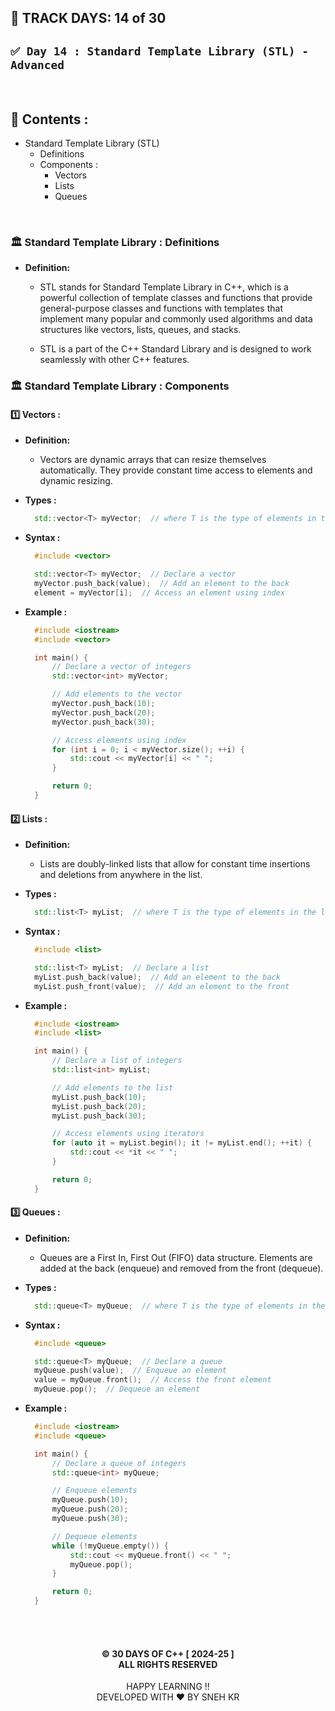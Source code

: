 ## 📅 TRACK DAYS: 14 of 30

## `✅ Day 14 : Standard Template Library (STL) - Advanced`

</br>

## 📑 Contents :

- Standard Template Library (STL)
  - Definitions
  - Components :
    - Vectors
    - Lists
    - Queues

</br>

### 🏛️ Standard Template Library : Definitions

- **Definition:**

  - STL stands for Standard Template Library in C++, which is a powerful collection of template classes and functions that provide general-purpose classes and functions with templates that implement many popular and commonly used algorithms and data structures like vectors, lists, queues, and stacks.

  - STL is a part of the C++ Standard Library and is designed to work seamlessly with other C++ features.

### 🏛️ Standard Template Library : Components

#### 1️⃣ Vectors :

- **Definition:**

  - Vectors are dynamic arrays that can resize themselves automatically. They provide constant time access to elements and dynamic resizing.

- **Types :**

  ```cpp
    std::vector<T> myVector;  // where T is the type of elements in the vector

  ```

- **Syntax :**

  ```cpp
    #include <vector>

    std::vector<T> myVector;  // Declare a vector
    myVector.push_back(value);  // Add an element to the back
    element = myVector[i];  // Access an element using index

  ```

- **Example :**

  ```cpp
    #include <iostream>
    #include <vector>

    int main() {
        // Declare a vector of integers
        std::vector<int> myVector;

        // Add elements to the vector
        myVector.push_back(10);
        myVector.push_back(20);
        myVector.push_back(30);

        // Access elements using index
        for (int i = 0; i < myVector.size(); ++i) {
            std::cout << myVector[i] << " ";
        }

        return 0;
    }

  ```

#### 2️⃣ Lists :

- **Definition:**

  - Lists are doubly-linked lists that allow for constant time insertions and deletions from anywhere in the list.

- **Types :**

  ```cpp
    std::list<T> myList;  // where T is the type of elements in the list

  ```

- **Syntax :**

  ```cpp
    #include <list>

    std::list<T> myList;  // Declare a list
    myList.push_back(value);  // Add an element to the back
    myList.push_front(value);  // Add an element to the front

  ```

- **Example :**

  ```cpp
    #include <iostream>
    #include <list>

    int main() {
        // Declare a list of integers
        std::list<int> myList;

        // Add elements to the list
        myList.push_back(10);
        myList.push_back(20);
        myList.push_back(30);

        // Access elements using iterators
        for (auto it = myList.begin(); it != myList.end(); ++it) {
            std::cout << *it << " ";
        }

        return 0;
    }

  ```

#### 3️⃣ Queues :

- **Definition:**

  - Queues are a First In, First Out (FIFO) data structure. Elements are added at the back (enqueue) and removed from the front (dequeue).

- **Types :**

  ```cpp
    std::queue<T> myQueue;  // where T is the type of elements in the queue

  ```

- **Syntax :**

  ```cpp
    #include <queue>

    std::queue<T> myQueue;  // Declare a queue
    myQueue.push(value);  // Enqueue an element
    value = myQueue.front();  // Access the front element
    myQueue.pop();  // Dequeue an element

  ```

- **Example :**

  ```cpp
    #include <iostream>
    #include <queue>

    int main() {
        // Declare a queue of integers
        std::queue<int> myQueue;

        // Enqueue elements
        myQueue.push(10);
        myQueue.push(20);
        myQueue.push(30);

        // Dequeue elements
        while (!myQueue.empty()) {
            std::cout << myQueue.front() << " ";
            myQueue.pop();
        }

        return 0;
    }

  ```

</br></br>

<h4 align="center">
© 30 DAYS OF C++ [ 2024-25 ] </br>
ALL RIGHTS RESERVED
</h4>

<p align="center">
HAPPY LEARNING !!</br>
DEVELOPED WITH ❤️ BY SNEH KR
</p>
